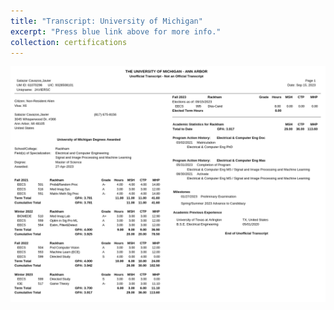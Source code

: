 ```yaml
---
title: "Transcript: University of Michigan"
excerpt: "Press blue link above for more info."
collection: certifications
---
```

[![um_transcript](/images/umich_transcript.png "Press image for link")](https://javiersc1.github.io/files/umich_transcript.pdf)
